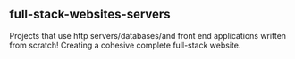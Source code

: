 ## full-stack-websites-servers
Projects that use http servers/databases/and front end applications written from scratch! Creating a cohesive complete full-stack website.
